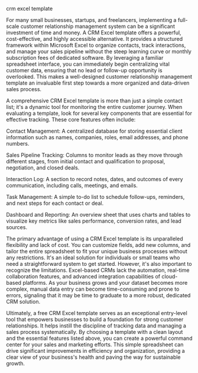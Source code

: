 crm excel template


For many small businesses, startups, and freelancers, implementing a full-scale customer relationship management system can be a significant investment of time and money. A CRM Excel template offers a powerful, cost-effective, and highly accessible alternative. It provides a structured framework within Microsoft Excel to organize contacts, track interactions, and manage your sales pipeline without the steep learning curve or monthly subscription fees of dedicated software. By leveraging a familiar spreadsheet interface, you can immediately begin centralizing vital customer data, ensuring that no lead or follow-up opportunity is overlooked. This makes a well-designed customer relationship management template an invaluable first step towards a more organized and data-driven sales process.



A comprehensive CRM Excel template is more than just a simple contact list; it's a dynamic tool for monitoring the entire customer journey. When evaluating a template, look for several key components that are essential for effective tracking. These core features often include:



  
Contact Management: A centralized database for storing essential client information such as names, companies, roles, email addresses, and phone numbers.

  
Sales Pipeline Tracking: Columns to monitor leads as they move through different stages, from initial contact and qualification to proposal, negotiation, and closed deals.

  
Interaction Log: A section to record notes, dates, and outcomes of every communication, including calls, meetings, and emails.

  
Task Management: A simple to-do list to schedule follow-ups, reminders, and next steps for each contact or deal.

  
Dashboard and Reporting: An overview sheet that uses charts and tables to visualize key metrics like sales performance, conversion rates, and lead sources.





The primary advantage of using a CRM Excel template is its unparalleled flexibility and lack of cost. You can customize fields, add new columns, and tailor the entire spreadsheet to fit your unique business processes without any restrictions. It's an ideal solution for individuals or small teams who need a straightforward system to get started. However, it's also important to recognize the limitations. Excel-based CRMs lack the automation, real-time collaboration features, and advanced integration capabilities of cloud-based platforms. As your business grows and your dataset becomes more complex, manual data entry can become time-consuming and prone to errors, signaling that it may be time to graduate to a more robust, dedicated CRM solution.



Ultimately, a free CRM Excel template serves as an exceptional entry-level tool that empowers businesses to build a foundation for strong customer relationships. It helps instill the discipline of tracking data and managing a sales process systematically. By choosing a template with a clean layout and the essential features listed above, you can create a powerful command center for your sales and marketing efforts. This simple spreadsheet can drive significant improvements in efficiency and organization, providing a clear view of your business's health and paving the way for sustainable growth.
